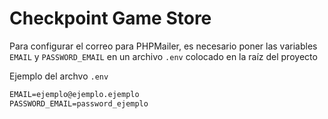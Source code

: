 # Checkpoint Game Store

Para configurar el correo para PHPMailer, es necesario poner las variables `EMAIL` y `PASSWORD_EMAIL` en un archivo `.env` colocado en la raíz del proyecto

Ejemplo del archvo `.env`

```txt
EMAIL=ejemplo@ejemplo.ejemplo
PASSWORD_EMAIL=password_ejemplo
```
